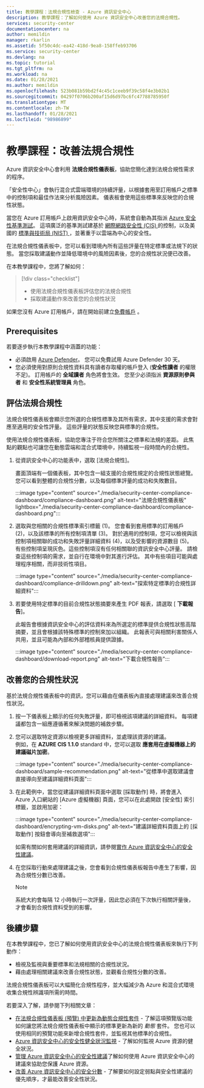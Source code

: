 ```yaml
---
title: 教學課程：法規合規性檢查 - Azure 資訊安全中心
description: 教學課程：了解如何使用 Azure 資訊安全中心改善您的法規合規性。
services: security-center
documentationcenter: na
author: memildin
manager: rkarlin
ms.assetid: 5f50c4dc-ea42-418d-9ea8-158ffeb93706
ms.service: security-center
ms.devlang: na
ms.topic: tutorial
ms.tgt_pltfrm: na
ms.workload: na
ms.date: 01/28/2021
ms.author: memildin
ms.openlocfilehash: 523b081b59bd2f4c45c1ceeb9f39c58f4e3b02b1
ms.sourcegitcommit: 04297f0706b200af15d6d97bc6fc47788785950f
ms.translationtype: MT
ms.contentlocale: zh-TW
ms.lasthandoff: 01/28/2021
ms.locfileid: "98986899"
---
```

# <a name="tutorial-improve-your-regulatory-compliance"></a>教學課程：改善法規合規性

Azure 資訊安全中心會利用 **法規合規性儀表板**，協助您簡化達到法規合規性需求的程序。 

「安全性中心」會執行混合式雲端環境的持續評量，以根據套用至訂用帳戶之標準中的控制項和最佳作法來分析風險因素。 儀表板會使用這些標準來反映您的合規性狀態。 

當您在 Azure 訂用帳戶上啟用資訊安全中心時，系統會自動為其指派 [Azure 安全性基準測試](../security/benchmarks/introduction.md)。 這項廣泛的基準測試建基於 [網際網路安全性 (CIS) ](https://www.cisecurity.org/benchmark/azure/) 的控制，以及美國的 [標準與技術局 (NIST) ](https://www.nist.gov/) ，並著重于以雲端為中心的安全性。

在法規合規性儀表板中，您可以看到環境內所有這些評量在特定標準或法規下的狀態。 當您採取建議動作並降低環境中的風險因素後，您的合規性狀況便已改善。

在本教學課程中，您將了解如何：

> [!div class="checklist"]
> * 使用法規合規性儀表板評估您的法規合規性
> * 採取建議動作來改善您的合規性狀況

如果您沒有 Azure 訂用帳戶，請在開始前建立[免費帳戶](https://azure.microsoft.com/free/) 。

## <a name="prerequisites"></a>Prerequisites

若要逐步執行本教學課程中涵蓋的功能：

- 必須啟用 [Azure Defender](azure-defender.md)。 您可以免費試用 Azure Defender 30 天。
- 您必須使用對原則合規性資料具有讀者存取權的帳戶登入 (**安全性讀者** 的權限不足)。 訂用帳戶的 **全域讀者** 角色將會生效。 您至少必須指派 **資源原則參與者** 和 **安全性系統管理員** 角色。

##  <a name="assess-your-regulatory-compliance"></a>評估法規合規性

法規合規性儀表板會顯示您所選的合規性標準及其所有需求，其中支援的需求會對應至適用的安全性評量。 這些評量的狀態反映您與標準的合規性。

使用法規合規性儀表板，協助您專注于符合您所關注之標準和法規的差距。 此焦點的觀點也可讓您在動態雲端和混合式環境中，持續監視一段時間內的合規性。

1. 從資訊安全中心的功能表中，選取 [法規合規性]。

    畫面頂端有一個儀表板，其中包含一組支援的合規性規定的合規性狀態總覽。 您可以看到整體的合規性分數，以及每個標準評量的成功和失敗數目。

    :::image type="content" source="./media/security-center-compliance-dashboard/compliance-dashboard.png" alt-text="法規合規性儀表板" lightbox="./media/security-center-compliance-dashboard/compliance-dashboard.png":::

1. 選取與您相關的合規性標準索引標籤 (1)。 您會看到套用標準的訂用帳戶 (2)，以及該標準的所有控制項清單 (3)。 對於適用的控制項，您可以檢視與該控制項相關聯的成功和失敗評量詳細資料 (4)，以及受影響的資源數目 (5)。 有些控制項呈現灰色。這些控制項沒有任何相關聯的資訊安全中心評量。 請檢查這些控制項的需求，並自行在環境中對其進行評估。 其中有些項目可能與處理程序相關，而非技術性項目。

    :::image type="content" source="./media/security-center-compliance-dashboard/compliance-drilldown.png" alt-text="探索特定標準的合規性詳細資料":::

1. 若要使用特定標準的目前合規性狀態摘要來產生 PDF 報表，請選取 [ **下載報告**]。

    此報告會根據資訊安全中心的評估資料來為所選定的標準提供合規性狀態高階摘要，並且會根據該特殊標準的控制來加以組織。 此報表可與相關利害關係人共用，並且可能為內部和外部稽核員提供證據。

    :::image type="content" source="./media/security-center-compliance-dashboard/download-report.png" alt-text="下載合規性報告":::

## <a name="improve-your-compliance-posture"></a>改善您的合規性狀況

基於法規合規性儀表板中的資訊，您可以藉由在儀表板內直接處理建議來改善合規性狀況。

1.  按一下儀表板上顯示的任何失敗評量，即可檢視該項建議的詳細資料。 每項建議都包含一組應遵循著來解決問題的補救步驟。

1.  您可以選取特定資源以檢視更多詳細資料，並處理該資源的建議。 <br>例如，在 **AZURE CIS 1.1.0** standard 中，您可以選取 **應套用在虛擬機器上的建議磁片加密**。

    :::image type="content" source="./media/security-center-compliance-dashboard/sample-recommendation.png" alt-text="從標準中選取建議會直接導向至建議詳細資料頁面":::

1. 在此範例中，當您從建議詳細資料頁面中選取 [採取動作] 時，將會進入 Azure 入口網站的 [Azure 虛擬機器] 頁面，您可以在此處開啟 [安全性] 索引標籤，並啟用加密：

    :::image type="content" source="./media/security-center-compliance-dashboard/encrypting-vm-disks.png" alt-text="建議詳細資料頁面上的 [採取動作] 按鈕會導向至補救選項":::

    如需有關如何套用建議的詳細資訊，請參閱[實作 Azure 資訊安全中心的安全性建議](security-center-recommendations.md)。

1.  在您採取行動來處理建議之後，您會看到合規性儀表板報告中產生了影響，因為合規性分數已改善。

    > [!NOTE]
    > 系統大約會每隔 12 小時執行一次評量，因此您必須在下次執行相關評量後，才會看到合規性資料受到的影響。

## <a name="next-steps"></a>後續步驟

在本教學課程中，您已了解如何使用資訊安全中心的法規合規性儀表板來執行下列動作：

-   檢視及監視與重要標準和法規相關的合規性狀況。
-   藉由處理相關建議來改善合規性狀態，並觀看合規性分數的改善。

法規合規性儀表板可以大幅簡化合規性程序，並大幅減少為 Azure 和混合式環境收集合規性辨識項所需的時間。

若要深入了解，請參閱下列相關文章：

-   [在法規合規性儀表板 (預覽) 中更新為動態合規性套件](update-regulatory-compliance-packages.md) - 了解這項預覽版功能如何讓您將法規合規性儀表板中顯示的標準更新為新的 *動態* 套件。 您也可以使用相同的預覽功能來新增合規性套件，並監視其他標準的合規性。 
-   [Azure 資訊安全中心的安全性健全狀況監視](security-center-monitoring.md) - 了解如何監視 Azure 資源的健全狀況。
-   [管理 Azure 資訊安全中心的安全性建議](security-center-recommendations.md)了解如何使用 Azure 資訊安全中心的建議來協助您保護 Azure 資源。
-   [改善 Azure 資訊安全中心的安全分數](secure-score-security-controls.md) - 了解要如何設定弱點與安全性建議的優先順序，才最能改善安全性狀況。
